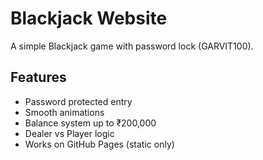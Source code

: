# Blackjack Website

A simple Blackjack game with password lock (GARVIT100).

## Features
- Password protected entry
- Smooth animations
- Balance system up to ₹200,000
- Dealer vs Player logic
- Works on GitHub Pages (static only)
